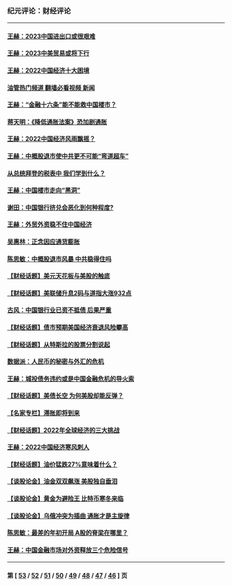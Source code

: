 ### 纪元评论：财经评论
---
#### [王赫：2023中国进出口或很艰难](../../pages/nsc1026/n13911515.md?02130330) 
#### [王赫：2023中美贸易或将下行](../../pages/nsc1026/n13899005.md?02130330) 
#### [王赫：2022中国经济十大困境](../../pages/nsc1026/n13883766.md?02130330) 
#### [油管热门频道 翻墙必看视频 新闻](ok?02130330)
#### [王赫：“金融十六条”能不能救中国楼市？](../../pages/nsc1026/n13868431.md?02130330) 
#### [蒋天明：《降低通胀法案》恐加剧通胀](../../pages/nsc1026/n13806996.md?02130330) 
#### [王赫：2022中国经济风雨飘摇？](../../pages/nsc1026/n13803207.md?02130330) 
#### [王赫：中概股退市使中共更不可能“弯道超车”](../../pages/nsc1026/n13802858.md?02130330) 
#### [从总统拜登的税表中 我们学到什么？](../../pages/nsc1026/n13773081.md?02130330) 
#### [王赫：中国楼市走向“黑洞”](../../pages/nsc1026/n13770647.md?02130330) 
#### [谢田：中国银行挤兑会恶化到何种程度?](../../pages/nsc1026/n13766965.md?02130330) 
#### [王赫：外贸外资稳不住中国经济](../../pages/nsc1026/n13753933.md?02130330) 
#### [吴惠林：正念因应通货膨胀](../../pages/nsc1026/n13750350.md?02130330) 
#### [陈思敏：中概股退市风暴 中共稳得住吗](../../pages/nsc1026/n13738978.md?02130330) 
#### [【财经话题】美元天花板与美股的触底](../../pages/nsc1026/n13736495.md?02130330) 
#### [【财经话题】美联储升息2码与道指大涨932点](../../pages/nsc1026/n13727377.md?02130330) 
#### [古风：中国银行业已资不抵债 后果严重](../../pages/nsc1026/n13726111.md?02130330) 
#### [【财经话题】债市预期美国经济衰退风险攀高](../../pages/nsc1026/n13698043.md?02130330) 
#### [【财经话题】从特斯拉的股票分割说起](../../pages/nsc1026/n13679733.md?02130330) 
#### [数据派：人民币的秘密与外汇的危机](../../pages/nsc1026/n13667092.md?02130330) 
#### [王赫：城投债务违约或是中国金融危机的导火索](../../pages/nsc1026/n13665322.md?02130330) 
#### [【财经话题】美债长空 为何美股却能反弹？](../../pages/nsc1026/n13665895.md?02130330) 
#### [【名家专栏】滞胀即将到来](../../pages/nsc1026/n13658171.md?02130330) 
#### [【财经话题】2022年全球经济的三大挑战](../../pages/nsc1026/n13654423.md?02130330) 
#### [王赫：2022中国经济寒风刺人](../../pages/nsc1026/n13651403.md?02130330) 
#### [【财经话题】油价猛跌27%意味着什么？](../../pages/nsc1026/n13648767.md?02130330) 
#### [【谈股论金】油金双双飙涨 美股独自垂泪](../../pages/nsc1026/n13631742.md?02130330) 
#### [【谈股论金】黄金为避险王 比特币寒冬来临](../../pages/nsc1026/n13600406.md?02130330) 
#### [【谈股论金】乌俄冲突为插曲 通胀才是主旋律](../../pages/nsc1026/n13576797.md?02130330) 
#### [陈思敏：最差的年初开局 A股的脊梁在哪里？](../../pages/nsc1026/n13558359.md?02130330) 
#### [王赫：中国金融市场对外资释放三个危险信号](../../pages/nsc1026/n13546389.md?02130330) 

---
#### 第 [ [53](./53.md?02130330) / [52](./52.md?02130330) / [51](./51.md?02130330) / [50](./50.md?02130330) / [49](./49.md?02130330) / [48](./48.md?02130330) / [47](./47.md?02130330) / [46](./46.md?02130330) ] 页
